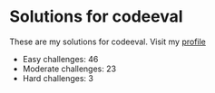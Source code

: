 # Solutions for codeeval 
These are my solutions for codeeval. Visit my [profile](http://codeeval.com/profile/blackone787)

* Easy challenges: 46
* Moderate challenges: 23
* Hard challenges: 3

